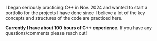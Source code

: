 I began seriously practicing C++ in Nov. 2024 and wanted to start a portfolio for the projects I have done since I believe a lot of the key concepts and structures of the code are practiced here.

**Currently I have about 100 hours of C++ experience.**  If you have any questions/comments please reach out!
